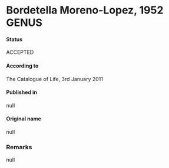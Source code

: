 Bordetella Moreno-Lopez, 1952 GENUS
=======

#### Status
ACCEPTED

#### According to
The Catalogue of Life, 3rd January 2011

#### Published in
null

#### Original name
null

### Remarks
null